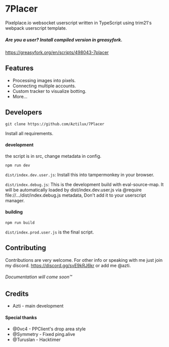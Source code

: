 
# 7Placer
Pixelplace.io websocket userscript written in TypeScript using trim21's webpack userscript template.
##### Are you a user? Install compiled version in greasyfork.
https://greasyfork.org/en/scripts/498043-7placer





## Features

- Processing images into pixels.
- Connecting multiple accounts.
- Custom tracker to visualize botting.
- More...



## Developers
```
git clone https://github.com/Aztilux/7Placer
```

Install all requirements. 
#### development
the script is in src, change metadata in config.
```
npm run dev
```
`dist/index.dev.user.js`: Install this into tampermonkey in your browser.

`dist/index.debug.js`: This is the development build with eval-source-map. It will be automatically loaded by dist/index.dev.user.js via @require file://.../dist/index.debug.js metadata, Don't add it to your userscript manager.

#### building
```
npm run build
```
`dist/index.prod.user.js` is the final script.

## Contributing

Contributions are very welcome. For other info or speaking with me just join my discord.
https://discord.gg/svE9kRJ6kr or add me @azti.
###### Documentation will come soon™ 

## Credits
- Azti - main development

#### Special thanks
- @0vc4 - PPClient's drop area style
- @Symmetry - Fixed ping.alive
- @Turuslan - Hacktimer

